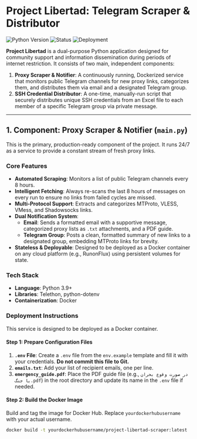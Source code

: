 # Project Libertad: Telegram Scraper & Distributor

![Python Version](https://img.shields.io/badge/python-3.9+-blue.svg)
![Status](https://img.shields.io/badge/status-active-success.svg)
![Deployment](https://img.shields.io/badge/deploy-Docker-blue)

**Project Libertad** is a dual-purpose Python application designed for community support and information dissemination during periods of internet restriction. It consists of two main, independent components:

1.  **Proxy Scraper & Notifier**: A continuously running, Dockerized service that monitors public Telegram channels for new proxy links, categorizes them, and distributes them via email and a designated Telegram group.
2.  **SSH Credential Distributor**: A one-time, manually-run script that securely distributes unique SSH credentials from an Excel file to each member of a specific Telegram group via private message.

---

## 1. Component: Proxy Scraper & Notifier (`main.py`)

This is the primary, production-ready component of the project. It runs 24/7 as a service to provide a constant stream of fresh proxy links.

### Core Features

- **Automated Scraping**: Monitors a list of public Telegram channels every 8 hours.
- **Intelligent Fetching**: Always re-scans the last 8 hours of messages on every run to ensure no links from failed cycles are missed.
- **Multi-Protocol Support**: Extracts and categorizes MTProto, VLESS, VMess, and Shadowsocks links.
- **Dual Notification System**:
  - **Email**: Sends a formatted email with a supportive message, categorized proxy lists as `.txt` attachments, and a PDF guide.
  - **Telegram Group**: Posts a clean, formatted summary of new links to a designated group, embedding MTProto links for brevity.
- **Stateless & Deployable**: Designed to be deployed as a Docker container on any cloud platform (e.g., RunonFlux) using persistent volumes for state.

### Tech Stack

- **Language**: Python 3.9+
- **Libraries**: Telethon, python-dotenv
- **Containerization**: Docker

### Deployment Instructions

This service is designed to be deployed as a Docker container.

#### Step 1: Prepare Configuration Files

1.  **`.env` File**: Create a `.env` file from the `env.example` template and fill it with your credentials. **Do not commit this file to Git.**
2.  **`emails.txt`**: Add your list of recipient emails, one per line.
3.  **`emergency_guide.pdf`**: Place the PDF guide file (e.g., `در صورت وقوع بحران یا جنگ.pdf`) in the root directory and update its name in the `.env` file if needed.

#### Step 2: Build the Docker Image

Build and tag the image for Docker Hub. Replace `yourdockerhubusername` with your actual username.
```bash
docker build -t yourdockerhubusername/project-libertad-scraper:latest .